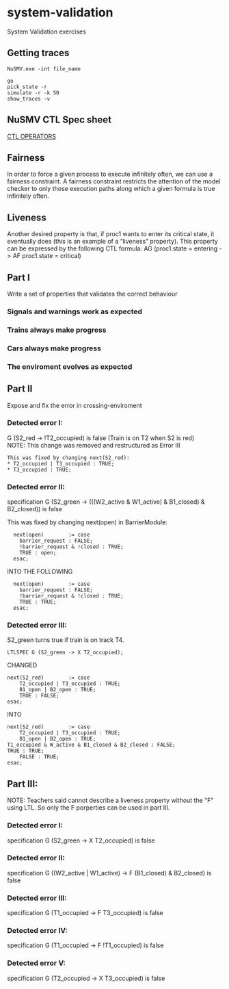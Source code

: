 # system-validation
System Validation exercises

## Getting traces
```
NuSMV.exe -int file_name

go
pick_state -r
simulate -r -k 50
show_traces -v
```
## NuSMV CTL Spec sheet
[CTL OPERATORS](https://stackoverflow.com/questions/37516092/how-can-i-change-these-into-ctl-spec-in-nusmv-model)

## Fairness
In
order to force a given process to execute infinitely often, we can use a fairness constraint. A
fairness constraint restricts the attention of the model checker to only those execution paths
along which a given formula is true infinitely often.

## Liveness
Another desired property is that, if proc1 wants to enter its critical state, it eventually
does (this is an example of a “liveness” property). This property can be expressed by the
following CTL formula:
AG (proc1.state = entering -> AF proc1.state = critical)

## Part I
Write a set of properties that validates the correct behaviour 

### Signals and warnings work as expected
### Trains always make progress
### Cars always make progress
### The enviroment evolves as expected



## Part II
Expose and fix the error in crossing-enviroment

### Detected error I:
G (S2_red -> !T2_occupied)  is false  (Train is on T2 when S2 is red)  
NOTE: This change was removed and restructured as Error III  
```
This was fixed by changing next(S2_red):  
* T2_occupied | T3_occupied : TRUE;  
* T3_occupied : TRUE; 
```

### Detected error II:
specification  G (S2_green -> (((W2_active & W1_active) & B1_closed) & B2_closed))  is false

This was fixed by changing next(open) in BarrierModule:    
```
  next(open)		:= case  
    barrier_request : FALSE;  
    !barrier_request & !closed : TRUE;  
    TRUE : open;  
  esac;  
```  
  INTO THE FOLLOWING  
```  
  next(open)		:= case  
    barrier_request : FALSE;  
    !barrier_request & !closed : TRUE;  
    TRUE : TRUE;  
  esac;  
```
### Detected error III:

S2_green turns true if train is on track T4.  
```
LTLSPEC G (S2_green -> X T2_occupied);  
```
CHANGED  
```
next(S2_red)        := case  
    T2_occupied | T3_occupied : TRUE;  
    B1_open | B2_open : TRUE;  
    TRUE : FALSE;  
esac;  
```
INTO
```
next(S2_red)        := case  
    T2_occupied | T3_occupied : TRUE;  
    B1_open | B2_open : TRUE;   
T1_occupied & W_active & B1_closed & B2_closed : FALSE;  
TRUE : TRUE;  
    FALSE : TRUE;  
esac;  
``` 

## Part III:

NOTE: Teachers said cannot describe a liveness property without the "F" using LTL. So only the F porperties can be used in part III.  

### Detected error I:
specification  G (S2_green -> X T2_occupied)  is false

### Detected error II:
specification  G ((W2_active | W1_active) -> F (B1_closed) & B2_closed)  is false

### Detected error III:
specification  G (T1_occupied ->  F T3_occupied)  is false

### Detected error IV:
specification  G (T1_occupied ->  F !T1_occupied) is false

### Detected error V:
specification  G (T2_occupied ->  X T3_occupied)  is false







